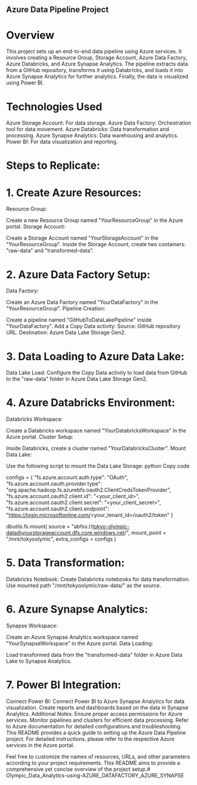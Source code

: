 ## Azure Data Pipeline Project
 # Overview
This project sets up an end-to-end data pipeline using Azure services. It involves creating a Resource Group, Storage Account, Azure Data Factory, Azure Databricks, and Azure Synapse Analytics. The pipeline extracts data from a GitHub repository, transforms it using Databricks, and loads it into Azure Synapse Analytics for further analytics. Finally, the data is visualized using Power BI.

# Technologies Used
Azure Storage Account: For data storage.
Azure Data Factory: Orchestration tool for data movement.
Azure Databricks: Data transformation and processing.
Azure Synapse Analytics: Data warehousing and analytics.
Power BI: For data visualization and reporting.
# Steps to Replicate:
# 1. Create Azure Resources:
Resource Group:

Create a new Resource Group named "YourResourceGroup" in the Azure portal.
Storage Account:

Create a Storage Account named "YourStorageAccount" in the "YourResourceGroup".
Inside the Storage Account, create two containers: "raw-data" and "transformed-data".
# 2. Azure Data Factory Setup:
Data Factory:

Create an Azure Data Factory named "YourDataFactory" in the "YourResourceGroup".
Pipeline Creation:

Create a pipeline named "GitHubToDataLakePipeline" inside "YourDataFactory".
Add a Copy Data activity:
Source: GitHub repository URL.
Destination: Azure Data Lake Storage Gen2.
# 3. Data Loading to Azure Data Lake:
Data Lake Load:
Configure the Copy Data activity to load data from GitHub to the "raw-data" folder in Azure Data Lake Storage Gen2.
# 4. Azure Databricks Environment:
Databricks Workspace:

Create a Databricks workspace named "YourDatabricksWorkspace" in the Azure portal.
Cluster Setup:

Inside Databricks, create a cluster named "YourDatabricksCluster".
Mount Data Lake:

Use the following script to mount the Data Lake Storage:
python
Copy code


configs = {
  "fs.azure.account.auth.type": "OAuth",
  "fs.azure.account.oauth.provider.type": "org.apache.hadoop.fs.azurebfs.oauth2.ClientCredsTokenProvider",
  "fs.azure.account.oauth2.client.id": "<your_client_id>",
  "fs.azure.account.oauth2.client.secret": "<your_client_secret>",
  "fs.azure.account.oauth2.client.endpoint": "https://login.microsoftonline.com/<your_tenant_id>/oauth2/token"
}

dbutils.fs.mount(
  source = "abfss://tokyo-olympic-data@yourstorageaccount.dfs.core.windows.net/",
  mount_point = "/mnt/tokyoolymic",
  extra_configs = configs
)
# 5. Data Transformation:
Databricks Notebook:
Create Databricks notebooks for data transformation.
Use mounted path "/mnt/tokyoolymic/raw-data/" as the source.
# 6. Azure Synapse Analytics:
Synapse Workspace:

Create an Azure Synapse Analytics workspace named "YourSynapseWorkspace" in the Azure portal.
Data Loading:

Load transformed data from the "transformed-data" folder in Azure Data Lake to Synapse Analytics.
# 7. Power BI Integration:
Connect Power BI:
Connect Power BI to Azure Synapse Analytics for data visualization.
Create reports and dashboards based on the data in Synapse Analytics.
Additional Notes:
Ensure proper access permissions for Azure services.
Monitor pipelines and clusters for efficient data processing.
Refer to Azure documentation for detailed configurations and troubleshooting.
This README provides a quick guide to setting up the Azure Data Pipeline project. For detailed instructions, please refer to the respective Azure services in the Azure portal.

Feel free to customize the names of resources, URLs, and other parameters according to your project requirements. This README aims to provide a comprehensive yet concise overview of the project setup.# Olympic_Data_Analytics-using-AZURE_DATAFACTORY_AZURE_SYNAPSE
